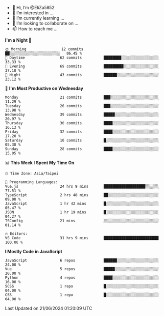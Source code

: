 - 👋 Hi, I’m @EliZa5852
- 👀 I’m interested in ...
- 🌱 I’m currently learning ...
- 💞️ I’m looking to collaborate on ...
- 📫 How to reach me ...

<!--START_SECTION:waka-->
**I'm a Night 🦉** 

```text
🌞 Morning                12 commits          ██░░░░░░░░░░░░░░░░░░░░░░░   06.45 % 
🌆 Daytime                62 commits          ████████░░░░░░░░░░░░░░░░░   33.33 % 
🌃 Evening                69 commits          █████████░░░░░░░░░░░░░░░░   37.10 % 
🌙 Night                  43 commits          ██████░░░░░░░░░░░░░░░░░░░   23.12 % 
```
📅 **I'm Most Productive on Wednesday** 

```text
Monday                   21 commits          ███░░░░░░░░░░░░░░░░░░░░░░   11.29 % 
Tuesday                  26 commits          ███░░░░░░░░░░░░░░░░░░░░░░   13.98 % 
Wednesday                39 commits          █████░░░░░░░░░░░░░░░░░░░░   20.97 % 
Thursday                 30 commits          ████░░░░░░░░░░░░░░░░░░░░░   16.13 % 
Friday                   32 commits          ████░░░░░░░░░░░░░░░░░░░░░   17.20 % 
Saturday                 10 commits          █░░░░░░░░░░░░░░░░░░░░░░░░   05.38 % 
Sunday                   28 commits          ████░░░░░░░░░░░░░░░░░░░░░   15.05 % 
```


📊 **This Week I Spent My Time On** 

```text
🕑︎ Time Zone: Asia/Taipei

💬 Programming Languages: 
Vue.js                   24 hrs 9 mins       ███████████████████░░░░░░   77.51 % 
TypeScript               2 hrs 48 mins       ██░░░░░░░░░░░░░░░░░░░░░░░   09.00 % 
JavaScript               1 hr 42 mins        █░░░░░░░░░░░░░░░░░░░░░░░░   05.47 % 
JSON                     1 hr 19 mins        █░░░░░░░░░░░░░░░░░░░░░░░░   04.27 % 
TSConfig                 21 mins             ░░░░░░░░░░░░░░░░░░░░░░░░░   01.14 % 

🔥 Editors: 
VS Code                  31 hrs 9 mins       █████████████████████████   100.00 % 
```

**I Mostly Code in JavaScript** 

```text
JavaScript               6 repos             ██████░░░░░░░░░░░░░░░░░░░   24.00 % 
Vue                      5 repos             █████░░░░░░░░░░░░░░░░░░░░   20.00 % 
Python                   4 repos             ████░░░░░░░░░░░░░░░░░░░░░   16.00 % 
SCSS                     1 repo              █░░░░░░░░░░░░░░░░░░░░░░░░   04.00 % 
CSS                      1 repo              █░░░░░░░░░░░░░░░░░░░░░░░░   04.00 % 
```




 Last Updated on 21/06/2024 01:20:09 UTC
<!--END_SECTION:waka-->
